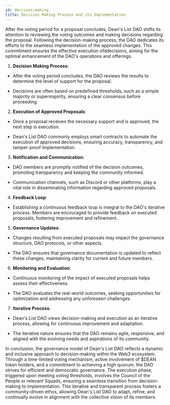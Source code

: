 ```yaml
---
id: decision-making
title: Decision Making Process and its Implementation
---
```


After the voting period for a proposal concludes, Dean's List DAO shifts its attention to reviewing the voting outcomes and making decisions regarding the proposal. Following the decision-making process, the DAO dedicates its efforts to the seamless implementation of the approved changes. This commitment ensures the effective execution ofddecisions, aiming for the optimal enhancement of the DAO's operations and offerings.

1. **Decision Making Process**:

* After the voting period concludes, the DAO reviews the results to determine the level of support for the proposal.

* Decisions are often based on predefined thresholds, such as a simple majority or supermajority, ensuring a clear consensus before proceeding.

2. **Execution of Approved Proposals**:

* Once a proposal receives the necessary support and is approved, the next step is execution.

* Dean's List DAO commonly employs smart contracts to automate the execution of approved decisions, ensuring accuracy, transparency, and tamper-proof implementation.

3. **Notification and Communication**:

* DAO members are promptly notified of the decision outcomes, promoting transparency and keeping the community informed.

* Communication channels, such as Discord or other platforms, play a vital role in disseminating information regarding approved proposals.

4. **Feedback Loop**:

* Establishing a continuous feedback loop is integral to the DAO's iterative process. Members are encouraged to provide feedback on executed proposals, fostering improvement and refinement.

5. **Governance Updates**:

* Changes resulting from executed proposals may impact the governance structure, DAO protocols, or other aspects.

* The DAO ensures that governance documentation is updated to reflect these changes, maintaining clarity for current and future members.

6. **Monitoring and Evaluation**:

* Continuous monitoring of the impact of executed proposals helps assess their effectiveness.

* The DAO evaluates the real-world outcomes, seeking opportunities for optimization and addressing any unforeseen challenges.

7. **Iterative Process**: 

* Dean's List DAO views decision-making and execution as an iterative process, allowing for continuous improvement and adaptation.

* The iterative nature ensures that the DAO remains agile, responsive, and aligned with the evolving needs and aspirations of its community.


In conclusion, the governance model of Dean's List DAO reflects a dynamic and inclusive approach to decision-making within the Web3 ecosystem. Through a time-limited voting mechanism, active involvement of $DEAN token holders, and a commitment to achieving a high quorum, the DAO strives for efficient and democratic governance. The execution phase, triggered upon meeting voting thresholds, involves the Council of the People or relevant Squads, ensuring a seamless transition from decision-making to implementation. This iterative and transparent process fosters a community-driven ethos, allowing Dean's List DAO to adapt, refine, and continually evolve in alignment with the collective vision of its members.




